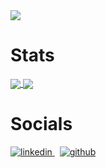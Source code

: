 <!-- [![Sahil's GitHub stats](https://github-readme-stats.vercel.app/api?username=SahilSayani&theme=algolia&show_icons=true)](https://github.com/anuraghazra/github-readme-stats) -->
<!-- [![Top Langs](https://github-readme-stats.vercel.app/api/top-langs/?username=SahilSayani&theme=algolia&show_icons=true)](https://github.com/anuraghazra/github-readme-stats) -->
<a href="https://github.com/SahilSayani">
  <img align="center" src="https://user-images.githubusercontent.com/72189595/127043381-61008b39-8b02-4df0-b1d8-ba4db66f41cf.png" />
</a>

# Stats
<a href="https://github.com/SahilSayani">
  <img align="center" src="https://github-readme-stats.vercel.app/api?username=SahilSayani&theme=vision-friendly-dark&show_icons=true" />
</a>
<a href="https://github.com/SahilSayani">
  <img align="center" src="https://github-readme-stats.vercel.app/api/top-langs/?username=SahilSayani&theme=vision-friendly-dark&show_icons=true" />
</a>

# Socials
<p>
  <a href="https://www.linkedin.com/in/sahil-sayani-1696751b7/" rel="nofollow noreferrer">
    <img src="https://img.shields.io/badge/LinkedIn-0077B5?style=for-the-badge&logo=linkedin&logoColor=white" alt="linkedin"> 
  </a> &nbsp; 
  <a href="https://github.com/SahilSayani" rel="nofollow noreferrer">
    <img src="https://img.shields.io/badge/GitHub-100000?style=for-the-badge&logo=github&logoColor=white" alt="github"> 
  </a>
</p>
